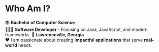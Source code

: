 # Who Am I?

📚 **Bachelor of Computer Science**  
👨🏻‍💻 **Software Developer** - Focusing on Java, JavaScript, and modern frameworks.
📍 **Lawrenceville, Georgia**  
❤️ I am passionate about creating **impactful applications** that serve **real-world** needs.

